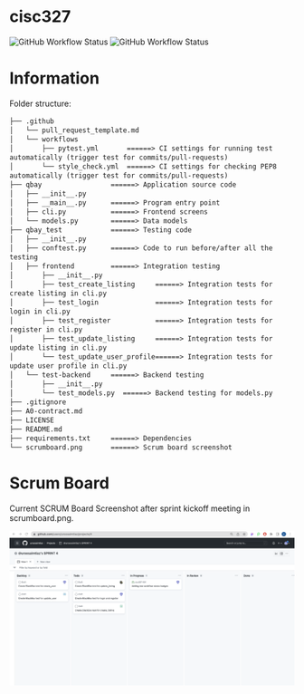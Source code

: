 # cisc327
![GitHub Workflow Status](https://github.com/uroosaimtiaz/cisc327/actions/workflows/pytest.yml/badge.svg)
![GitHub Workflow Status](https://github.com/uroosaimtiaz/cisc327/actions/workflows/style_check.yml/badge.svg)

# Information 

Folder structure:

```
├── .github
│   └── pull_request_template.md
│   └── workflows
│       ├── pytest.yml       ======> CI settings for running test           automatically (trigger test for commits/pull-requests)
│       └── style_check.yml  ======> CI settings for checking PEP8 automatically (trigger test for commits/pull-requests)
├── qbay                 ======> Application source code
│   ├── __init__.py      
│   ├── __main__.py      ======> Program entry point
│   ├── cli.py           ======> Frontend screens
│   └── models.py        ======> Data models
├── qbay_test            ======> Testing code
│   ├── __init__.py      
│   ├── conftest.py      ======> Code to run before/after all the testing
│   ├── frontend         ======> Integration testing
│       ├── __init__.py
│       ├── test_create_listing     ======> Integration tests for create listing in cli.py
│       ├── test_login              ======> Integration tests for login in cli.py
│       ├── test_register           ======> Integration tests for register in cli.py
│       ├── test_update_listing     ======> Integration tests for update listing in cli.py
│       └── test_update_user_profile======> Integration tests for update user profile in cli.py
│   └── test-backend     ======> Backend testing
│       ├── __init__.py
│       └── test_models.py  ======> Backend testing for models.py
├── .gitignore
├── A0-contract.md
├── LICENSE
├── README.md
├── requirements.txt     ======> Dependencies
└── scrumboard.png       ======> Scrum board screenshot
```

# Scrum Board

Current SCRUM Board Screenshot after sprint kickoff meeting in scrumboard.png.

<img src="https://github.com/uroosaimtiaz/cisc327/blob/build-badge/scrumboard.png" width="800" />
